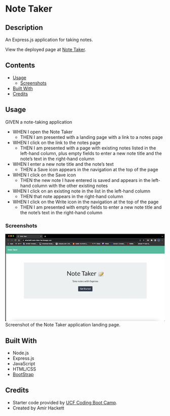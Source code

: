 # Note Taker

## Description
An Express.js application for taking notes.
            
View the deployed page at [Note Taker](https://ahackett-note-taker.herokuapp.com/).

## Contents
* [Usage](#Usage)
   * [Screenshots](#Screenshots)
* [Built With](#Built-With)
* [Credits](#Credits)

## Usage
GIVEN a note-taking application
- WHEN I open the Note Taker
  - THEN I am presented with a landing page with a link to a notes page
- WHEN I click on the link to the notes page
  - THEN I am presented with a page with existing notes listed in the left-hand column, plus empty fields to enter a new note title and the note’s text in the right-hand column
- WHEN I enter a new note title and the note’s text
  - THEN a Save icon appears in the navigation at the top of the page
- WHEN I click on the Save icon
  - THEN the new note I have entered is saved and appears in the left-hand column with the other existing notes
- WHEN I click on an existing note in the list in the left-hand column
  - THEN that note appears in the right-hand column
- WHEN I click on the Write icon in the navigation at the top of the page
  - THEN I am presented with empty fields to enter a new note title and the note’s text in the right-hand column

    
### Screenshots
![Screenshot of Landing Page](./assets/Screen-Shot.png)
Screenshot of the Note Taker application landing page.


## Built With
* Node.js
* Express.js
* JavaScript
* HTML/CSS
* [BootStrap](https://getbootstrap.com/)


## Credits
* Starter code provided by [UCF Coding Boot Camp](https://github.com/coding-boot-camp/miniature-eureka).
* Created by Amir Hackett 